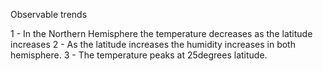 Observable trends 

1 - In the Northern Hemisphere the temperature decreases as the latitude increases
2 - As the latitude increases the humidity increases in both hemisphere.
3 - The temperature peaks at 25degrees latitude.  
